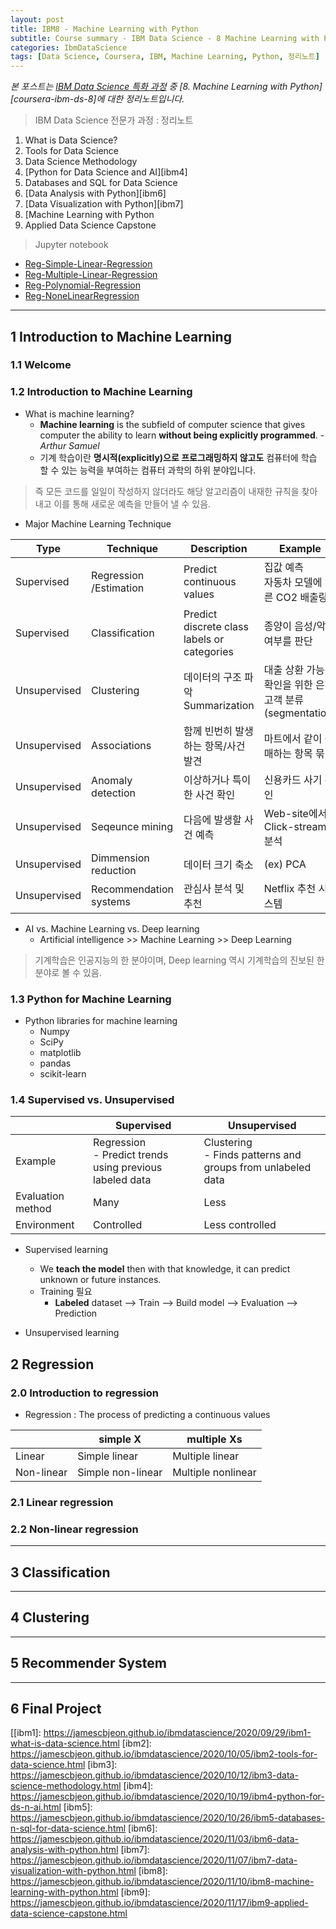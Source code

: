 ```yaml
---
layout: post
title: IBM8 - Machine Learning with Python
subtitle: Course summary - IBM Data Science - 8 Machine Learning with Python
categories: IbmDataScience
tags: [Data Science, Coursera, IBM, Machine Learning, Python, 정리노트]
---
```


*본 포스트는 [IBM Data Science 특화 과정][coursera-ibm-ds] 중 [8. Machine Learning with Python][coursera-ibm-ds-8]에 대한 정리노트입니다.*

> IBM Data Science 전문가 과정 : 정리노트
  1. What is Data Science?
  1. Tools for Data Science
  1. Data Science Methodology
  1. [Python for Data Science and AI][ibm4]
  1. Databases and SQL for Data Science
  1. [Data Analysis with Python][ibm6]
  1. [Data Visualization with Python][ibm7]
  1. [Machine Learning with Python
  1. Applied Data Science Capstone

> Jupyter notebook
  * [Reg-Simple-Linear-Regression][ipynb-8-reg-1]
  * [Reg-Multiple-Linear-Regression][ipynb-8-reg-2]
  * [Reg-Polynomial-Regression][ipynb-8-reg-3]
  * [Reg-NoneLinearRegression][ipynb-8-reg-4]

[ipynb-8-reg-1]: https://github.com/jamescbjeon/ibmDS/blob/master/8/ML0101EN-Reg-Simple-Linear-Regression-Co2.ipynb
[ipynb-8-reg-2]: https://github.com/jamescbjeon/ibmDS/blob/master/8/ML0101EN-Reg-Mulitple-Linear-Regression-Co2.ipynb
[ipynb-8-reg-3]: https://github.com/jamescbjeon/ibmDS/blob/master/8/ML0101EN-Reg-Polynomial-Regression-Co2.ipynb
[ipynb-8-reg-4]: https://github.com/jamescbjeon/ibmDS/blob/master/8/ML0101EN-Reg-NoneLinearRegression.ipynb

[ipynb-8-reg-5]: https://github.com/jamescbjeon/ibmDS/blob/master/8/
[ipynb-8-reg-6]: https://github.com/jamescbjeon/ibmDS/blob/master/8/
[ipynb-8-reg-7]: https://github.com/jamescbjeon/ibmDS/blob/master/8/


***

## 1 Introduction to Machine Learning

### 1.1 Welcome

### 1.2 Introduction to Machine Learning

* What is machine learning?
  * **Machine learning** is the subfield of computer science that gives computer the ability to learn **without being explicitly programmed**.  - *Arthur Samuel*
  * 기계 학습이란 **명시적(explicitly)으로 프로그래밍하지 않고도** 컴퓨터에 학습 할 수 있는 능력을 부여하는 컴퓨터 과학의 하위 분야입니다.

> 즉 모든 코드를 일일이 작성하지 않더라도 해당 알고리즘이 내재한 규칙을 찾아내고 이를 통해 새로운 예측을 만들어 낼 수 있음.

* Major Machine Learning Technique

| Type       | Technique | Description | Example |
| ---------- | --------- | ----------- | ------- |
|Supervised  |Regression<br>/Estimation|Predict continuous values |집값 예측<br>자동차 모델에 따른 CO2 배출량 |
|Supervised  |Classification|Predict discrete class labels or categories |종양이 음성/악성 여부를 판단 |
|Unsupervised|Clustering|데이터의 구조 파악<br>Summarization|대출 상환 가능성 확인을 위한 은행 고객 분류(segmentation) |
|Unsupervised|Associations|함께 빈번히 발생하는 항목/사건 발견 |마트에서 같이 구매하는 항목 묶기 |
|Unsupervised|Anomaly detection|이상하거나 특이한 사건 확인|신용카드 사기 확인 |
|Unsupervised|Seqeunce mining|다음에 발생할 사건 예측 |Web-site에서 Click-stream 분석 |
|Unsupervised|Dimmension reduction|데이터 크기 축소|(ex) PCA|
|Unsupervised|Recommendation systems|관심사 분석 및 추천|Netflix 추천 시스템 |

* AI vs. Machine Learning vs. Deep learning
  * Artificial intelligence >> Machine Learning >> Deep Learning

> 기계학습은 인공지능의 한 분야이며, Deep learning 역시 기계학습의 진보된 한 분야로 볼 수 있음.


### 1.3 Python for Machine Learning

* Python libraries for machine learning
  * Numpy
  * SciPy
  * matplotlib
  * pandas
  * scikit-learn

### 1.4 Supervised vs. Unsupervised

|                  | Supervised | Unsupervised |
| ---------------- | ---------- | ------------ |
|Example           | Regression<br>- Predict trends using previous labeled data|Clustering<br>- Finds patterns and groups from unlabeled data|
|Evaluation method | Many | Less |
|Environment       | Controlled | Less controlled |

* Supervised learning
  * We **teach the model** then with that knowledge, it can predict unknown or future instances.
  * Training 필요
    * **Labeled** dataset --> Train --> Build model --> Evaluation --> Prediction

* Unsupervised learning


## 2 Regression

### 2.0 Introduction to regression

* Regression : The process of predicting a continuous values

|            | simple X          | multiple Xs        |
| ---------- | ----------------- | ------------------ |
| Linear     | Simple linear     | Multiple linear    |
| Non-linear | Simple non-linear | Multiple nonlinear |

### 2.1 Linear regression

### 2.2 Non-linear regression



***

## 3 Classification

***

## 4 Clustering


***

## 5 Recommender System


***

## 6 Final Project




[coursera-ibm-ds]: https://www.coursera.org/professional-certificates/ibm-data-science
[coursera-ibm-ds-6]: https://www.coursera.org/learn/data-analysis-with-ipynb/home/welcome

[[ibm1]: https://jamescbjeon.github.io/ibmdatascience/2020/09/29/ibm1-what-is-data-science.html
[ibm2]: https://jamescbjeon.github.io/ibmdatascience/2020/10/05/ibm2-tools-for-data-science.html
[ibm3]: https://jamescbjeon.github.io/ibmdatascience/2020/10/12/ibm3-data-science-methodology.html
[ibm4]: https://jamescbjeon.github.io/ibmdatascience/2020/10/19/ibm4-python-for-ds-n-ai.html
[ibm5]: https://jamescbjeon.github.io/ibmdatascience/2020/10/26/ibm5-databases-n-sql-for-data-science.html
[ibm6]: https://jamescbjeon.github.io/ibmdatascience/2020/11/03/ibm6-data-analysis-with-python.html
[ibm7]: https://jamescbjeon.github.io/ibmdatascience/2020/11/07/ibm7-data-visualization-with-python.html
[ibm8]: https://jamescbjeon.github.io/ibmdatascience/2020/11/10/ibm8-machine-learning-with-python.html
[ibm9]: https://jamescbjeon.github.io/ibmdatascience/2020/11/17/ibm9-applied-data-science-capstone.html
